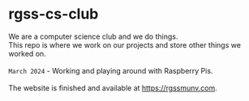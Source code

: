 # rgss-cs-club
We are a computer science club and we do things.\
This repo is where we work on our projects and store other things we worked on.\
\
`March 2024` - Working and playing around with Raspberry Pis.\
\
The website is finished and available at https://rgssmunv.com.
